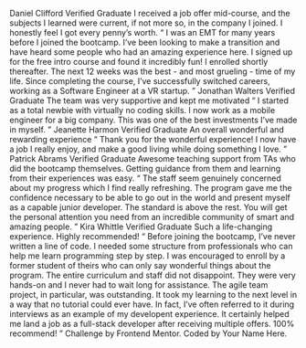Daniel Clifford Verified Graduate I received a job offer mid-course, and the subjects I learned were current, if not more so, in the company I joined. I honestly feel I got every penny’s worth. “ I was an EMT for many years before I joined the bootcamp. I’ve been looking to make a transition and have heard some people who had an amazing experience here. I signed up for the free intro course and found it incredibly fun! I enrolled shortly thereafter. The next 12 weeks was the best - and most grueling - time of my life. Since completing the course, I’ve successfully switched careers, working as a Software Engineer at a VR startup. ” Jonathan Walters Verified Graduate The team was very supportive and kept me motivated “ I started as a total newbie with virtually no coding skills. I now work as a mobile engineer for a big company. This was one of the best investments I’ve made in myself. ” Jeanette Harmon Verified Graduate An overall wonderful and rewarding experience “ Thank you for the wonderful experience! I now have a job I really enjoy, and make a good living while doing something I love. ” Patrick Abrams Verified Graduate Awesome teaching support from TAs who did the bootcamp themselves. Getting guidance from them and learning from their experiences was easy. “ The staff seem genuinely concerned about my progress which I find really refreshing. The program gave me the confidence necessary to be able to go out in the world and present myself as a capable junior developer. The standard is above the rest. You will get the personal attention you need from an incredible community of smart and amazing people. ” Kira Whittle Verified Graduate Such a life-changing experience. Highly recommended! “ Before joining the bootcamp, I’ve never written a line of code. I needed some structure from professionals who can help me learn programming step by step. I was encouraged to enroll by a former student of theirs who can only say wonderful things about the program. The entire curriculum and staff did not disappoint. They were very hands-on and I never had to wait long for assistance. The agile team project, in particular, was outstanding. It took my learning to the next level in a way that no tutorial could ever have. In fact, I’ve often referred to it during interviews as an example of my developent experience. It certainly helped me land a job as a full-stack developer after receiving multiple offers. 100% recommend! ”
Challenge by Frontend Mentor. Coded by Your Name Here.
